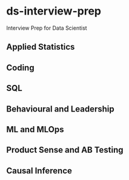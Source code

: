 # ds-interview-prep
Interview Prep for Data Scientist

## Applied Statistics

## Coding

## SQL

## Behavioural and Leadership

## ML and MLOps

## Product Sense and AB Testing

## Causal Inference
